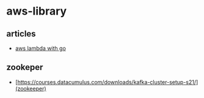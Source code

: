 # aws-library

## articles
- [aws lambda with go](https://medium.com/softkraft/aws-lambda-in-golang-the-ultimate-guide-4eec6c53149a)

## zookeper
- [https://courses.datacumulus.com/downloads/kafka-cluster-setup-s21/](zookeeper)
